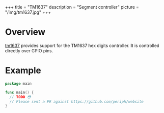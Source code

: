 +++
title = "TM1637"
description = "Segment controller"
picture = "/img/tm1637.jpg"
+++

# Overview

[tm1637](https://periph.io/x/periph/devices/tm1637) provides support for the
TM1637 hex digits controller. It is controlled directly over GPIO pins.


# Example

```go
package main

func main() {
  // TODO 😳
  // Please sent a PR against https://github.com/periph/website
}
```
